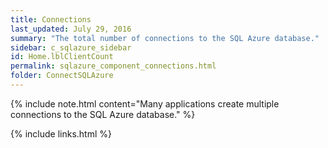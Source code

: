 ```yaml
---
title: Connections
last_updated: July 29, 2016
summary: "The total number of connections to the SQL Azure database."
sidebar: c_sqlazure_sidebar
id: Home.lblClientCount
permalink: sqlazure_component_connections.html
folder: ConnectSQLAzure
---
```






{% include note.html content="Many applications create multiple connections to the SQL Azure database." %}


{% include links.html %}
